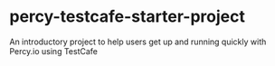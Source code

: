# percy-testcafe-starter-project
An introductory project to help users get up and running quickly with Percy.io using TestCafe
